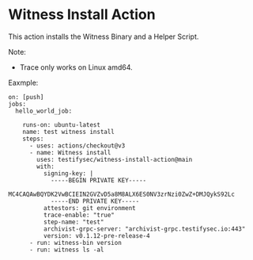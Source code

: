 # Witness Install Action

This action installs the Witness Binary and a Helper Script.

Note:
- Trace only works on Linux amd64.

Eaxmple:
```
on: [push]
jobs:
  hello_world_job:
  
    runs-on: ubuntu-latest
    name: test witness install
    steps:
      - uses: actions/checkout@v3
      - name: Witness install
        uses: testifysec/witness-install-action@main
        with:
          signing-key: |
            -----BEGIN PRIVATE KEY-----
            MC4CAQAwBQYDK2VwBCIEIN2GVZvD5a8M8ALX6ES0NV3zrNzi0ZwZ+DMJQykS92Lc
            -----END PRIVATE KEY-----
          attestors: git environment
          trace-enable: "true"
          step-name: "test"
          archivist-grpc-server: "archivist-grpc.testifysec.io:443"
          version: v0.1.12-pre-release-4
      - run: witness-bin version
      - run: witness ls -al
```
